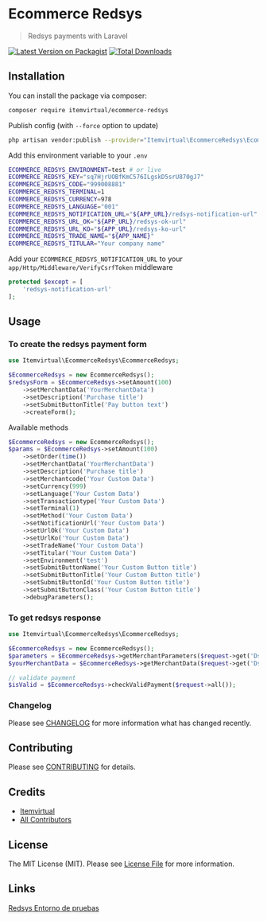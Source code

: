 # Ecommerce Redsys
> Redsys payments with Laravel

[![Latest Version on Packagist](https://img.shields.io/packagist/v/itemvirtual/ecommerce-redsys.svg?style=flat-square)](https://packagist.org/packages/itemvirtual/ecommerce-redsys)
[![Total Downloads](https://img.shields.io/packagist/dt/itemvirtual/ecommerce-redsys.svg?style=flat-square)](https://packagist.org/packages/itemvirtual/ecommerce-redsys)


## Installation

You can install the package via composer:

```bash
composer require itemvirtual/ecommerce-redsys
```
Publish config (with `--force` option to update)
``` bash
php artisan vendor:publish --provider="Itemvirtual\EcommerceRedsys\EcommerceRedsysServiceProvider" --tag=config
```
Add this environment variable to your `.env`
``` bash
ECOMMERCE_REDSYS_ENVIRONMENT=test # or live
ECOMMERCE_REDSYS_KEY="sq7HjrUOBfKmC576ILgskD5srU870gJ7"
ECOMMERCE_REDSYS_CODE="999008881"
ECOMMERCE_REDSYS_TERMINAL=1
ECOMMERCE_REDSYS_CURRENCY=978
ECOMMERCE_REDSYS_LANGUAGE="001"
ECOMMERCE_REDSYS_NOTIFICATION_URL="${APP_URL}/redsys-notification-url"
ECOMMERCE_REDSYS_URL_OK="${APP_URL}/redsys-ok-url"
ECOMMERCE_REDSYS_URL_KO="${APP_URL}/redsys-ko-url"
ECOMMERCE_REDSYS_TRADE_NAME="${APP_NAME}"
ECOMMERCE_REDSYS_TITULAR="Your company name"
```
Add your `ECOMMERCE_REDSYS_NOTIFICATION_URL` to your `app/Http/Middleware/VerifyCsrfToken` middleware
```php
protected $except = [
    'redsys-notification-url'
];
```

## Usage
### To create the redsys payment form
```php
use Itemvirtual\EcommerceRedsys\EcommerceRedsys;

$EcommerceRedsys = new EcommerceRedsys();
$redsysForm = $EcommerceRedsys->setAmount(100)
    ->setMerchantData('YourMerchantData')
    ->setDescription('Purchase title')
    ->setSubmitButtonTitle('Pay button text')
    ->createForm();
```
Available methods
```php
$EcommerceRedsys = new EcommerceRedsys();
$params = $EcommerceRedsys->setAmount(100)
    ->setOrder(time())
    ->setMerchantData('YourMerchantData')
    ->setDescription('Purchase title')
    ->setMerchantcode('Your Custom Data')
    ->setCurrency(999)
    ->setLanguage('Your Custom Data')
    ->setTransactiontype('Your Custom Data')
    ->setTerminal(1)
    ->setMethod('Your Custom Data')
    ->setNotificationUrl('Your Custom Data')
    ->setUrlOk('Your Custom Data')
    ->setUrlKo('Your Custom Data')
    ->setTradeName('Your Custom Data')
    ->setTitular('Your Custom Data')
    ->setEnvironment('test')
    ->setSubmitButtonName('Your Custom Button title')
    ->setSubmitButtonTitle('Your Custom Button title')
    ->setSubmitButtonId('Your Custom Button title')
    ->setSubmitButtonClass('Your Custom Button title')
    ->debugParameters();
```

### To get redsys response
```php
use Itemvirtual\EcommerceRedsys\EcommerceRedsys;

$EcommerceRedsys = new EcommerceRedsys();
$parameters = $EcommerceRedsys->getMerchantParameters($request->get('Ds_MerchantParameters'));
$yourMerchantData = $EcommerceRedsys->getMerchantData($request->get('Ds_MerchantParameters'));

// validate payment
$isValid = $EcommerceRedsys->checkValidPayment($request->all());
```

### Changelog

Please see [CHANGELOG](CHANGELOG.md) for more information what has changed recently.

## Contributing

Please see [CONTRIBUTING](CONTRIBUTING.md) for details.

## Credits

-   [Itemvirtual](https://github.com/itemvirtual)
-   [All Contributors](../../contributors)

## License

The MIT License (MIT). Please see [License File](LICENSE.md) for more information.

## Links

[Redsys Entorno de pruebas](https://pagosonline.redsys.es/entornosPruebas.html)
